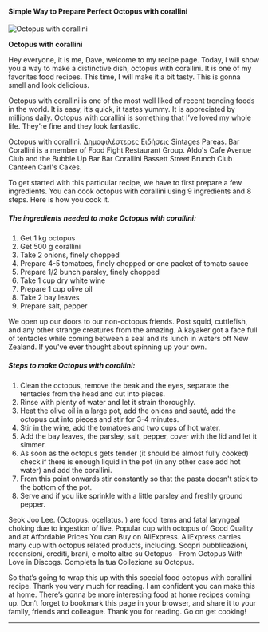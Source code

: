             

#### Simple Way to Prepare Perfect Octopus with corallini

![Octopus with corallini](https://img-global.cpcdn.com/recipes/d2ddf8f0517ff3aec673620d8d843f7d/751x532cq70/octopus-with-corallini-recipe-main-photo.jpg)

**Octopus with corallini**

Hey everyone, it is me, Dave, welcome to my recipe page. Today, I will show you a way to make a distinctive dish, octopus with corallini. It is one of my favorites food recipes. This time, I will make it a bit tasty. This is gonna smell and look delicious.

Octopus with corallini is one of the most well liked of recent trending foods in the world. It is easy, it’s quick, it tastes yummy. It is appreciated by millions daily. Octopus with corallini is something that I’ve loved my whole life. They’re fine and they look fantastic.

Octopus with corallini. Δημοφιλέστερες Ειδήσεις Sintages Pareas. Bar Corallini is a member of Food Fight Restaurant Group. Aldo's Cafe Avenue Club and the Bubble Up Bar Bar Corallini Bassett Street Brunch Club Canteen Carl's Cakes.

To get started with this particular recipe, we have to first prepare a few ingredients. You can cook octopus with corallini using 9 ingredients and 8 steps. Here is how you cook it.

##### The ingredients needed to make Octopus with corallini:

1.  Get 1 kg octopus
2.  Get 500 g corallini
3.  Take 2 onions, finely chopped
4.  Prepare 4-5 tomatoes, finely chopped or one packet of tomato sauce
5.  Prepare 1/2 bunch parsley, finely chopped
6.  Take 1 cup dry white wine
7.  Prepare 1 cup olive oil
8.  Take 2 bay leaves
9.  Prepare salt, pepper

We open up our doors to our non-octopus friends. Post squid, cuttlefish, and any other strange creatures from the amazing. A kayaker got a face full of tentacles while coming between a seal and its lunch in waters off New Zealand. If you've ever thought about spinning up your own.

##### Steps to make Octopus with corallini:

1.  Clean the octopus, remove the beak and the eyes, separate the tentacles from the head and cut into pieces.
2.  Rinse with plenty of water and let it strain thoroughly.
3.  Heat the olive oil in a large pot, add the onions and sauté, add the octopus cut into pieces and stir for 3-4 minutes.
4.  Stir in the wine, add the tomatoes and two cups of hot water.
5.  Add the bay leaves, the parsley, salt, pepper, cover with the lid and let it simmer.
6.  As soon as the octopus gets tender (it should be almost fully cooked) check if there is enough liquid in the pot (in any other case add hot water) and add the corallini.
7.  From this point onwards stir constantly so that the pasta doesn't stick to the bottom of the pot.
8.  Serve and if you like sprinkle with a little parsley and freshly ground pepper.

Seok Joo Lee. (Octopus. ocellatus. ) are food items and fatal laryngeal choking due to ingestion of live. Popular cup with octopus of Good Quality and at Affordable Prices You can Buy on AliExpress. AliExpress carries many cup with octopus related products, including. Scopri pubblicazioni, recensioni, crediti, brani, e molto altro su Octopus - From Octopus With Love in Discogs. Completa la tua Collezione su Octopus.

So that’s going to wrap this up with this special food octopus with corallini recipe. Thank you very much for reading. I am confident you can make this at home. There’s gonna be more interesting food at home recipes coming up. Don’t forget to bookmark this page in your browser, and share it to your family, friends and colleague. Thank you for reading. Go on get cooking!

* * *